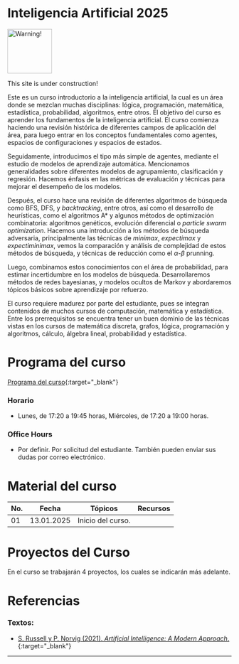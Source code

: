 # Inteligencia Artificial 2025

<img src="https://freesvg.org/img/warning2.png" alt="Warning!" width="100">

This site is under construction! 

Este es un curso introductorio a la inteligencia artificial, la cual es un área donde se mezclan muchas disciplinas: lógica, programación, matemática, estadística, probabilidad, algoritmos, entre otros. El objetivo del curso es aprender los fundamentos de la inteligencia artificial. El curso comienza haciendo una revisión histórica de diferentes campos de aplicación del área, para luego entrar en los conceptos fundamentales como agentes, espacios de configuraciones y espacios de estados. 

Seguidamente, introducimos el tipo más simple de agentes, mediante el estudio de modelos de aprendizaje automática. Mencionamos generalidades sobre diferentes modelos de agrupamiento, clasificación y regresión. Hacemos énfasis en las métricas de evaluación y técnicas para mejorar el desempeño de los modelos. 

Después, el curso hace una revisión de diferentes algoritmos de búsqueda como BFS, DFS, y *backtracking*, entre otros, así como el desarrollo de heurísticas, como el algoritmos A* y algunos métodos de optimización combinatoria: algoritmos genéticos, evolución diferencial o *particle swarm optimization*. Hacemos una introducción a los métodos de búsqueda adversaria, principalmente las técnicas de *minimax*, *expectimax* y *expectiminimax*, vemos la comparación y análisis de complejidad de estos métodos de búsqueda, y técnicas de reducción como el $\alpha$-$\beta$ prunning.

Luego, combinamos estos conocimientos con el área de probabilidad, para estimar incertidumbre en los modelos de búsqueda. Desarrollaremos métodos de redes bayesianas, y modelos ocultos de Markov y abordaremos tópicos básicos sobre aprendizaje por refuerzo.

El curso requiere madurez por parte del estudiante, pues se integran contenidos de muchos cursos de computación, matemática y estadística. Entre los prerrequisitos se encuentra tener un buen dominio de las técnicas vistas en los cursos de matemática discreta, grafos, lógica, programación y algoritmos, cálculo, álgebra lineal, probabilidad y estadística. 


# Programa del curso
<div id='id-programa'/>

[Programa del curso](programa/Programa-ia20254.pdf){:target="_blank"}

### Horario
<div id='id-horario'/>

* Lunes, de 17:20 a 19:45 horas, Miércoles, de 17:20 a 19:00 horas.

### Office Hours
<div id='id-office'/>

* Por definir. Por solicitud del estudiante. También pueden enviar sus dudas por correo electrónico.


# Material del curso
<div id='id-material'/>

**No.**  | **Fecha**    | **Tópicos**                                                       | **Recursos**
-------- | ------------ | ----------------------------------------------------------------- |  -------------------------------------
01       | 13.01.2025   | Inicio del curso.    |  


# Proyectos del Curso
<div id='id-proj'/>

En el curso se trabajarán 4 proyectos, los cuales se indicarán más adelante.

  
# Referencias
<div id='id-ref'/>

### Textos:

* [S. Russell y P. Norvig (2021). *Artificial Intelligence: A Modern Approach*.](http://library.lol/main/9B28FC2A4A9B21237063BC7E6B42DEFD){:target="_blank"}


---
